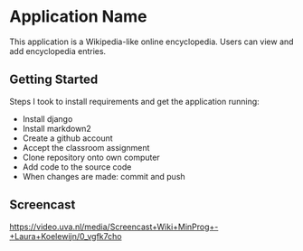 # Application Name

This application is a Wikipedia-like online encyclopedia.
Users can view and add encyclopedia entries.


## Getting Started

Steps I took to install requirements and get the application running:
- Install django
- Install markdown2
- Create a github account
- Accept the classroom assignment
- Clone repository onto own computer
- Add code to the source code
- When changes are made: commit and push

## Screencast

https://video.uva.nl/media/Screencast+Wiki+MinProg+-+Laura+Koelewijn/0_vgfk7cho
